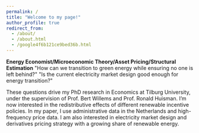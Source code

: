 ```yaml
---
permalink: /
title: "Welcome to my page!" 
author_profile: true
redirect_from: 
  - /about/
  - /about.html
  - /google4f6b121ce9bed36b.html
---
```

**Energy Economist/Microeconomic Theory/Asset Pricing/Structural Estimation**
"How can we transition to green energy while ensuring no one is left behind?"
"Is the current electricity market design good enough for energy transition?" 

These questions drive my PhD research in Economics at Tilburg University, under the supervision of Prof. Bert Willems and Prof. Ronald Huisman. I’m now interested in the redistributive effects of different renewable incentive policies. In my paper, I use administrative data in the Netherlands and high-frequency price data. I am also interested in electricity market design and derivatives pricing strategy with a growing share of renewable energy.
